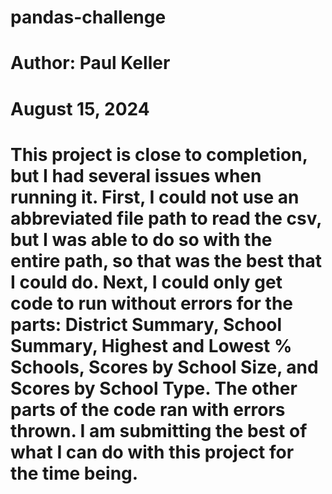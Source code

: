 # pandas-challenge
# Author: Paul Keller
# August 15, 2024

# This project is close to completion, but I had several issues when running it. First, I could not use an abbreviated file path to read the csv, but I was able to do so with the entire path, so that was the best that I could do. Next, I could only get code to run without errors for the parts: District Summary, School Summary, Highest and Lowest % Schools, Scores by School Size, and Scores by School Type. The other parts of the code ran with errors thrown. I am submitting the best of what I can do with this project for the time being.